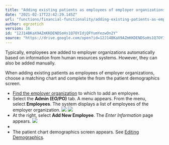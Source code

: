 ```yaml
---
title: "Adding existing patients as employees of employer organizations"
date: "2021-02-17T22:42:29.145Z"
url: "functions/financial-functionality/adding-existing-patients-as-employees-of-employer-organizations.html"
author: egrzetich
version: 16
id: "12J14BKaX9AZmKKDENDSoHs1Q7OYIdjQFYumYezwOn2Y"
source: "https://drive.google.com/open?id=12J14BKaX9AZmKKDENDSoHs1Q7OYIdjQFYumYezwOn2Y"
---
```

Typically, employees are added to employer organizations automatically based on information from human resources systems. However, they can also be added manually.

When adding existing patients as employees of employer organizations, choose a matching chart and complete the from the patient demographics screen.

* [Find the employer organization](finding-employer-organizations.html) to which to add an employee.
* Select the <strong>Admin (EO/PO)</strong> tab. A menu appears. From the menu, select <strong>Employees</strong>. The system displays a list of employees of the employer organization.  ![](adding-existing-patients-as-employees-of-employer-organizations.images/image1.png)  ![](adding-existing-patients-as-employees-of-employer-organizations.images/image3.png) 
* At the right, select <strong>Add New Employee</strong>. The <em>Enter Information</em> page appears.  ![](adding-existing-patients-as-employees-of-employer-organizations.images/image2.png)
* 
* The patient chart demographics screen appears. See [Editing Demographics](https://confluence.mieweb.com/display/DOCS10/Editing+Demographics).
